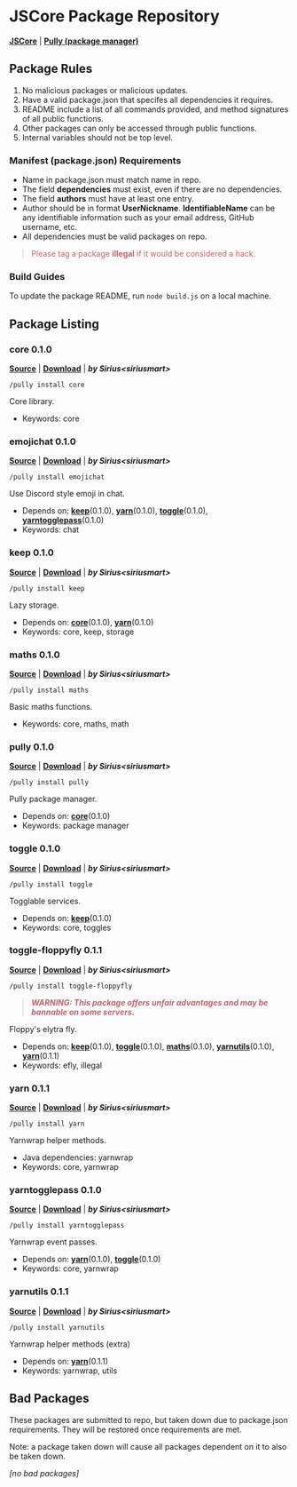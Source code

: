 # JSCore Package Repository

[**JSCore**](https://github.com/FabricCore/JSCore) | [**Pully (package manager)**](https://github.com/FabricCore/pully)

## Package Rules

1. No malicious packages or malicious updates.
2. Have a valid package.json that specifes all dependencies it requires.
3. README include a list of all commands provided, and method signatures of all public functions.
4. Other packages can only be accessed through public functions.
5. Internal variables should not be top level.

### Manifest (package.json) Requirements

- Name in package.json must match name in repo.
- The field **dependencies** must exist, even if there are no dependencies.
- The field **authors** must have at least one entry.
- Author should be in format **UserNickname<IdentifiableName>**. **IdentifiableName** can be any identifiable information such as your email address, GitHub username, etc.
- All dependencies must be valid packages on repo.

> <span style="color: #bf616a;">Please tag a package **illegal** if it would be considered a hack.</span>

### Build Guides

To update the package README, run `node build.js` on a local machine.

## Package Listing

<!--listing:begin-->
### core 0.1.0
[**Source**](https://github.com/FabricCore/modcore) | [**Download**](https://github.com/FabricCore/modcore/archive/refs/heads/master.zip) | ***by Sirius&lt;siriusmart&gt;***

```
/pully install core
```


Core library.
- Keywords: core

### emojichat 0.1.0
[**Source**](https://github.com/siriusmart/emojichat/) | [**Download**](https://github.com/Siriusmart/emojichat/archive/refs/heads/master.zip) | ***by Sirius&lt;siriusmart&gt;***

```
/pully install emojichat
```


Use Discord style emoji in chat.
- Depends on: **[keep](#keep)**(0.1.0), **[yarn](#yarn)**(0.1.0), **[toggle](#toggle)**(0.1.0), **[yarntogglepass](#yarntogglepass)**(0.1.0)
- Keywords: chat

### keep 0.1.0
[**Source**](https://github.com/FabricCore/modkeep) | [**Download**](https://github.com/FabricCore/modkeep/archive/refs/heads/master.zip) | ***by Sirius&lt;siriusmart&gt;***

```
/pully install keep
```


Lazy storage.
- Depends on: **[core](#core)**(0.1.0), **[yarn](#yarn)**(0.1.0)
- Keywords: core, keep, storage

### maths 0.1.0
[**Source**](https://github.com/FabricCore/modmaths) | [**Download**](https://github.com/FabricCore/modmaths/archive/refs/heads/master.zip) | ***by Sirius&lt;siriusmart&gt;***

```
/pully install maths
```


Basic maths functions.
- Keywords: core, maths, math

### pully 0.1.0
[**Source**](https://github.com/FabricCore/pully) | [**Download**](https://github.com/FabricCore/pully/archive/refs/heads/master.zip) | ***by Sirius&lt;siriusmart&gt;***

```
/pully install pully
```


Pully package manager.
- Depends on: **[core](#core)**(0.1.0)
- Keywords: package manager

### toggle 0.1.0
[**Source**](https://github.com/FabricCore/modtoggle) | [**Download**](https://github.com/FabricCore/modtoggle/archive/refs/heads/master.zip) | ***by Sirius&lt;siriusmart&gt;***

```
/pully install toggle
```


Togglable services.
- Depends on: **[keep](#keep)**(0.1.0)
- Keywords: core, toggles

### toggle-floppyfly 0.1.1
[**Source**](https://github.com/Siriusmart/toggle-floppyfly) | [**Download**](https://github.com/Siriusmart/toggle-floppyfly/archive/refs/heads/master.zip) | ***by Sirius&lt;siriusmart&gt;***

```
/pully install toggle-floppyfly
```

> ***<span style="color: #bf616a;">WARNING: This package offers unfair advantages and may be bannable on some servers.***</span>

Floppy's elytra fly.
- Depends on: **[keep](#keep)**(0.1.0), **[toggle](#toggle)**(0.1.0), **[maths](#maths)**(0.1.0), **[yarnutils](#yarnutils)**(0.1.0), **[yarn](#yarn)**(0.1.1)
- Keywords: efly, illegal

### yarn 0.1.1
[**Source**](https://github.com/FabricCore/yarn.js) | [**Download**](https://github.com/FabricCore/yarn.js/archive/refs/heads/master.zip) | ***by Sirius&lt;siriusmart&gt;***

```
/pully install yarn
```


Yarnwrap helper methods.
- Java dependencies: yarnwrap
- Keywords: core, yarnwrap

### yarntogglepass 0.1.0
[**Source**](https://github.com/FabricCore/yarntogglepass) | [**Download**](https://github.com/FabricCore/yarntogglepass/archive/refs/heads/master.zip) | ***by Sirius&lt;siriusmart&gt;***

```
/pully install yarntogglepass
```


Yarnwrap event passes.
- Depends on: **[yarn](#yarn)**(0.1.0), **[toggle](#toggle)**(0.1.0)
- Keywords: core, yarnwrap

### yarnutils 0.1.1
[**Source**](https://github.com/FabricCore/yarnutils) | [**Download**](https://github.com/FabricCore/yarnutils/archive/refs/heads/master.zip) | ***by Sirius&lt;siriusmart&gt;***

```
/pully install yarnutils
```


Yarnwrap helper methods (extra)
- Depends on: **[yarn](#yarn)**(0.1.1)
- Keywords: yarnwrap, utils
<!--listing:end-->

## Bad Packages

These packages are submitted to repo, but taken down due to package.json requirements. They will be restored once requirements are met.

Note: a package taken down will cause all packages dependent on it to also be taken down.

<!--badpacks:begin-->
*[no bad packages]*
<!--badpacks:end-->
